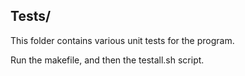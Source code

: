 Tests/
---------------------------
This folder contains various unit tests for the program. 

Run the makefile, and then the testall.sh script. 
